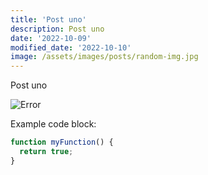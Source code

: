 ```yaml
---
title: 'Post uno'
description: Post uno
date: '2022-10-09'
modified_date: '2022-10-10'
image: /assets/images/posts/random-img.jpg
---
```


Post uno

![Error](@@baseUrl@@/assets/images/posts/error.png)

Example code block:

```js
function myFunction() {
  return true;
}
```
